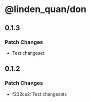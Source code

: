 # @linden_quan/don

## 0.1.3

### Patch Changes

- Test changeset

## 0.1.2

### Patch Changes

- f232ce2: Test changesets
